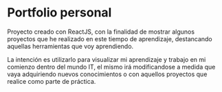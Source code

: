 # **Portfolio personal**

Proyecto creado con ReactJS, con la finalidad de mostrar algunos proyectos que he realizado en este tiempo de aprendizaje, destancando aquellas herramientas que voy aprendiendo.

La intención es utilizarlo para visualizar mi aprendizaje y trabajo en mi comienzo dentro del mundo IT, el mismo irá modificandose a medida que vaya adquiriendo nuevos conocimientos o con aquellos proyectos que realice como parte de práctica.